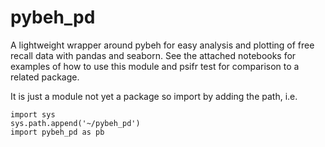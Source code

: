 # pybeh_pd
 
A lightweight wrapper around pybeh for easy analysis and plotting of free recall data with pandas and seaborn.
See the attached notebooks for examples of how to use this module and psifr test for comparison to a related package.

It is just a module not yet a package so import by adding the path, i.e.
```
import sys
sys.path.append('~/pybeh_pd')
import pybeh_pd as pb
```